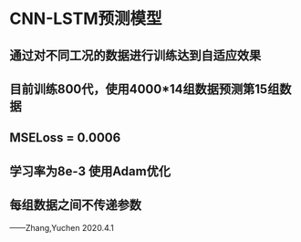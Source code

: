 # CNN-LSTM预测模型
## 通过对不同工况的数据进行训练达到自适应效果
## 目前训练800代，使用4000*14组数据预测第15组数据
## MSELoss = 0.0006 
## 学习率为8e-3 使用Adam优化
## 每组数据之间不传递参数
——Zhang,Yuchen 2020.4.1

